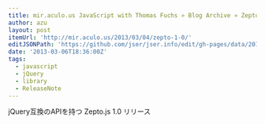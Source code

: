 ```yaml
---
title: mir.aculo.us JavaScript with Thomas Fuchs » Blog Archive » Zepto 1.0
author: azu
layout: post
itemUrl: 'http://mir.aculo.us/2013/03/04/zepto-1-0/'
editJSONPath: 'https://github.com/jser/jser.info/edit/gh-pages/data/2013/03/index.json'
date: '2013-03-06T18:36:00Z'
tags:
  - javascript
  - jQuery
  - library
  - ReleaseNote
---
```

jQuery互換のAPIを持つ Zepto.js 1.0 リリース
